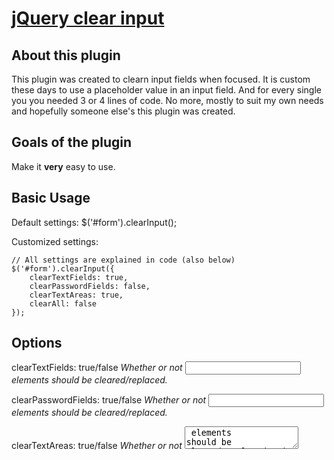 [jQuery clear input](http://github.com/thijsdamen/jquery-clearinput/)
==================================================

About this plugin
--------------------------------------

This plugin was created to clearn input fields when focused. It is custom these days to use a placeholder value in an input field. And for every single you you needed 3 or 4 lines of code.
No more, mostly to suit my own needs and hopefully someone else's this plugin was created.

Goals of the plugin
--------------------------------------
Make it <b>very</b> easy to use.

Basic Usage
--------------------------------------
Default settings:
    $('#form').clearInput();
    
Customized settings:

	// All settings are explained in code (also below)
    $('#form').clearInput({
    	clearTextFields: true,
    	clearPasswordFields: false,
    	clearTextAreas: true,
        clearAll: false 
    });
    
    
    
Options
--------------------------------------
clearTextFields: true/false
<i>Whether or not <input type="text" /> elements should be cleared/replaced.</i>

clearPasswordFields: true/false
<i>Whether or not <input type="password" /> elements should be cleared/replaced.</i>

clearTextAreas: true/false
<i>Whether or not <textarea /> elements should be cleared/replaced.</i>
    
clearAll: true/false
<i>if ```true``` it will ignore the ```clearClassName``` setting and clear all elements in the form. Still respects ```clearTextFields```, ```clearPasswordFields``` and ```clearTextAreas```</i>

clearClassName: (string)
<i>customize the classname of fields that need to be cleared. default: ```clear-input```</i>

replaceValues: true/false
<i>if ```true``` it will try to replace fields that still contain their placeholder value with a preset value (based on ```replaceValueDataName```)

replaceValueDataName: (string)
<i>customize the data-* field of fields whos value will be replaced. default: ```replace-width```
<i>example: <input type="text" value="green" name="color" data-replace-width="red" /> ```green``` will be replaced by ```red``` if the value of the field is ```green``` on submit<i>

valueStorageDataName: (string)
<i>customize the data-* field where placeholder values are stored. default: ```default-value```</i>

clearOnSubmit: true/false
<i>Whether form fields that contain their default value should be emptied. Won't clear replaced values</i>

Functionality
--------------------------------------
- Empty a form field when focused (if placeholder value is still entered)
- Repopulate form field if blurred (if no value was entered)
- Submit empty values (if placeholder value is still entered)
- Submit custom values (if placeholder value is still entered)

Requirements
--------------------------------------
[jQuery](http://jquery.com/) 1.4.4+